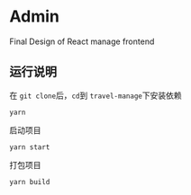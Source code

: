 # Admin

Final Design of React manage frontend

## 运行说明

在 `git clone`后，`cd`到 `travel-manage`下安装依赖

```
yarn
```

启动项目

```
yarn start
```

打包项目

```
yarn build
```
